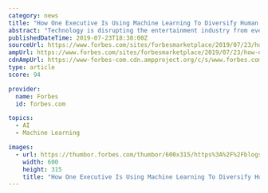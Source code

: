 ```yaml
---
category: news
title: "How One Executive Is Using Machine Learning To Diversify Human Storytelling"
abstract: "Technology is disrupting the entertainment industry from every angle. The demand for niche independent fiction and fanfiction is growing. Streaming platforms are smashing movie premiere records; just last month, Netflix’s Murdery Mystery was viewed by ..."
publishedDateTime: 2019-07-23T18:38:00Z
sourceUrl: https://www.forbes.com/sites/forbesmarketplace/2019/07/23/how-one-executive-is-using-machine-learning-to-diversify-human-storytelling/
ampUrl: https://www.forbes.com/sites/forbesmarketplace/2019/07/23/how-one-executive-is-using-machine-learning-to-diversify-human-storytelling/amp/
cdnAmpUrl: https://www-forbes-com.cdn.ampproject.org/c/s/www.forbes.com/sites/forbesmarketplace/2019/07/23/how-one-executive-is-using-machine-learning-to-diversify-human-storytelling/amp/
type: article
score: 94

provider:
  name: Forbes
  id: forbes.com

topics:
  - AI
  - Machine Learning

images:
  - url: https://thumbor.forbes.com/thumbor/600x315/https%3A%2F%2Fblogs-images.forbes.com%2Fforbesmarketplace%2Ffiles%2F2019%2F07%2Ffmp-devashis-960x642-v3.png
    width: 600
    height: 315
    title: "How One Executive Is Using Machine Learning To Diversify Human Storytelling"
---
```

